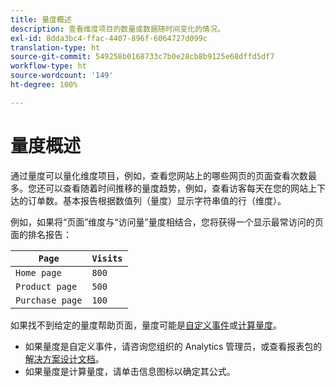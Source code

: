 ```yaml
---
title: 量度概述
description: 查看维度项目的数量或数据随时间变化的情况。
exl-id: 8dda3bc4-ffac-4407-896f-6064727d099c
translation-type: ht
source-git-commit: 549258b0168733c7b0e28cb8b9125e68dffd5df7
workflow-type: ht
source-wordcount: '149'
ht-degree: 100%

---
```


# 量度概述

通过量度可以量化维度项目，例如，查看您网站上的哪些网页的页面查看次数最多。您还可以查看随着时间推移的量度趋势，例如，查看访客每天在您的网站上下达的订单数。基本报告根据数值列（量度）显示字符串值的行（维度）。

例如，如果将“页面”维度与“访问量”量度相结合，您将获得一个显示最常访问的页面的排名报告：

| `Page` | `Visits` |
| --- | --- |
| `Home page` | `800` |
| `Product page` | `500` |
| `Purchase page` | `100` |

如果找不到给定的量度帮助页面，量度可能是[自定义事件](custom-events.md)或[计算量度](../c-calcmetrics/cm-overview.md)。

* 如果量度是自定义事件，请咨询您组织的 Analytics 管理员，或查看报表包的[解决方案设计文档](/help/implement/prepare/solution-design.md)。
* 如果量度是计算量度，请单击信息图标以确定其公式。

